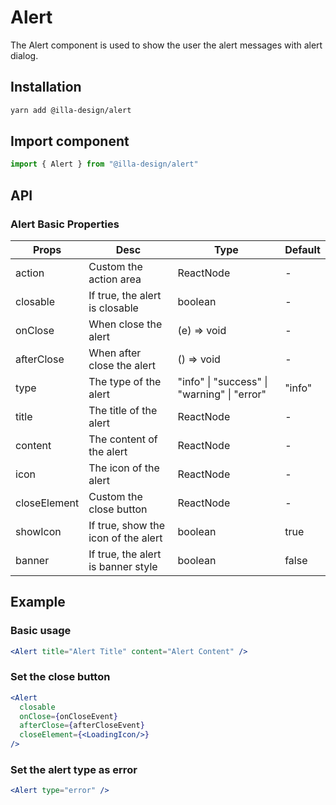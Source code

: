 # Alert

The Alert component is used to show the user the alert messages with alert dialog.

## Installation

```bash
yarn add @illa-design/alert
```

## Import component

```jsx
import { Alert } from "@illa-design/alert"
```

## API

### Alert Basic Properties

| Props        | Desc                                | Type                                          | Default  |
| ------------ | ----------------------------------- | --------------------------------------------- | -------- |
| action       | Custom the action area              | ReactNode                                  | -      |
| closable     | If true, the alert is closable      | boolean                                     | -      |
| onClose      | When close the alert                | (e) => void                                 | -     |
| afterClose   | When after close the alert          | () => void                                  | -      |
| type         | The type of the alert               | "info" \| "success" \|  "warning" \| "error"  | "info" |
| title        | The title of the alert              | ReactNode                                  | -      |
| content      | The content of the alert            | ReactNode                                   | -      |
| icon         | The icon of the alert               | ReactNode                                   | -      |
| closeElement | Custom the close button             | ReactNode                                   | -     |
| showIcon     | If true, show the icon of the alert | boolean                                     | true   |
| banner       | If true, the alert is banner style  | boolean                                    | false  |

## Example

### Basic usage

```jsx
<Alert title="Alert Title" content="Alert Content" />
```

### Set the close button

```jsx
<Alert
  closable
  onClose={onCloseEvent}
  afterClose={afterCloseEvent}
  closeElement={<LoadingIcon/>}
/>
```

### Set the alert type as error

```jsx
<Alert type="error" />
```

